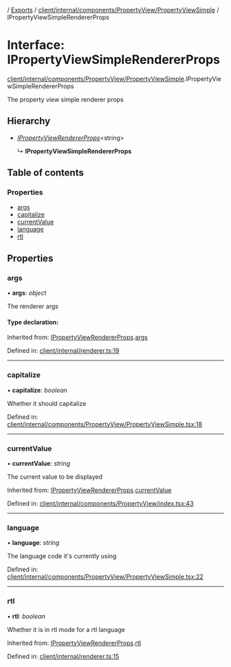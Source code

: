[](../README.md) / [Exports](../modules.md) / [client/internal/components/PropertyView/PropertyViewSimple](../modules/client_internal_components_propertyview_propertyviewsimple.md) / IPropertyViewSimpleRendererProps

# Interface: IPropertyViewSimpleRendererProps

[client/internal/components/PropertyView/PropertyViewSimple](../modules/client_internal_components_propertyview_propertyviewsimple.md).IPropertyViewSimpleRendererProps

The property view simple renderer props

## Hierarchy

* [*IPropertyViewRendererProps*](client_internal_components_propertyview.ipropertyviewrendererprops.md)<string\>

  ↳ **IPropertyViewSimpleRendererProps**

## Table of contents

### Properties

- [args](client_internal_components_propertyview_propertyviewsimple.ipropertyviewsimplerendererprops.md#args)
- [capitalize](client_internal_components_propertyview_propertyviewsimple.ipropertyviewsimplerendererprops.md#capitalize)
- [currentValue](client_internal_components_propertyview_propertyviewsimple.ipropertyviewsimplerendererprops.md#currentvalue)
- [language](client_internal_components_propertyview_propertyviewsimple.ipropertyviewsimplerendererprops.md#language)
- [rtl](client_internal_components_propertyview_propertyviewsimple.ipropertyviewsimplerendererprops.md#rtl)

## Properties

### args

• **args**: *object*

The renderer args

#### Type declaration:

Inherited from: [IPropertyViewRendererProps](client_internal_components_propertyview.ipropertyviewrendererprops.md).[args](client_internal_components_propertyview.ipropertyviewrendererprops.md#args)

Defined in: [client/internal/renderer.ts:19](https://github.com/onzag/itemize/blob/0569bdf2/client/internal/renderer.ts#L19)

___

### capitalize

• **capitalize**: *boolean*

Whether it should capitalize

Defined in: [client/internal/components/PropertyView/PropertyViewSimple.tsx:18](https://github.com/onzag/itemize/blob/0569bdf2/client/internal/components/PropertyView/PropertyViewSimple.tsx#L18)

___

### currentValue

• **currentValue**: *string*

The current value to be displayed

Inherited from: [IPropertyViewRendererProps](client_internal_components_propertyview.ipropertyviewrendererprops.md).[currentValue](client_internal_components_propertyview.ipropertyviewrendererprops.md#currentvalue)

Defined in: [client/internal/components/PropertyView/index.tsx:43](https://github.com/onzag/itemize/blob/0569bdf2/client/internal/components/PropertyView/index.tsx#L43)

___

### language

• **language**: *string*

The language code it's currently using

Defined in: [client/internal/components/PropertyView/PropertyViewSimple.tsx:22](https://github.com/onzag/itemize/blob/0569bdf2/client/internal/components/PropertyView/PropertyViewSimple.tsx#L22)

___

### rtl

• **rtl**: *boolean*

Whether it is in rtl mode for a rtl language

Inherited from: [IPropertyViewRendererProps](client_internal_components_propertyview.ipropertyviewrendererprops.md).[rtl](client_internal_components_propertyview.ipropertyviewrendererprops.md#rtl)

Defined in: [client/internal/renderer.ts:15](https://github.com/onzag/itemize/blob/0569bdf2/client/internal/renderer.ts#L15)
